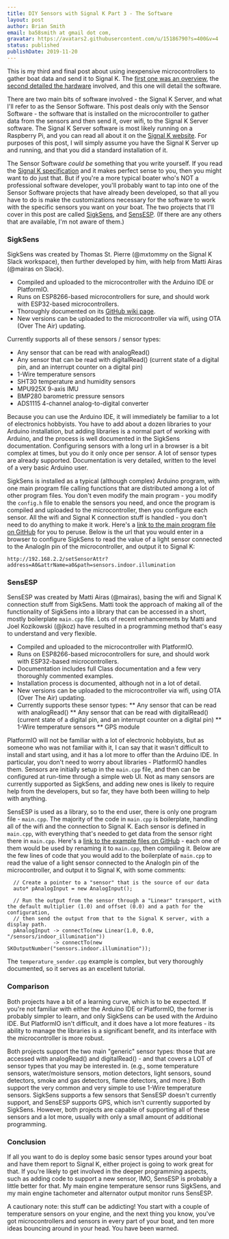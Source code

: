 ```yaml
---
title: DIY Sensors with Signal K Part 3 - The Software
layout: post
author: Brian Smith
email: ba58smith at gmail dot com,
gravatar: https://avatars2.githubusercontent.com/u/15186790?s=400&v=4
status: published
publishDate: 2019-11-20
---
```


This is my third and final post about using inexpensive microcontrollers to gather boat data and send it to Signal K. The [first one was an overview](http://signalk.org/2019/08/04/sensesp-sensors.html), the [second detailed the hardware](http://signalk.org/2019/08/20/sensors-part-2.html) involved, and this one will detail the software.

There are two main bits of software involved - the Signal K Server, and what I'll refer to as the Sensor Software. This post deals only with the Sensor Software - the software that is installed on the microcontroller to gather data from the sensors and then send it, over wifi, to the Signal K Server software. The Signal K Server software is most likely running on a Raspberry Pi, and you can read all about it on the [Signal K website](https://signalk.org). For purposes of this post, I will simply assume you have the Signal K Server up and running, and that you did a standard installation of it.

The Sensor Software _could be_ something that you write yourself. If you read the [Signal K specification](https://signalk.org/specification/1.3.0/doc/) and it makes perfect sense to you, then you might want to do just that. But if you're a more typical boater who's NOT a professional software developer, you'll probably want to tap into one of the Sensor Software projects that have already been developed, so that all you have to do is make the customizations necessary for the software to work with the specific sensors you want on your boat. The two projects that I'll cover in this post are called [SigkSens](https://github.com/mxtommy/SigkSens), and [SensESP](https://github.com/SignalK/SensESP). (If there are any others that are available, I'm not aware of them.)

### SigkSens

SigkSens was created by Thomas St. Pierre (@mxtommy on the Signal K Slack workspace), then further developed by him, with help from Matti Airas (@mairas on Slack).

- Compiled and uploaded to the microcontroller with the Arduino IDE or PlatformIO.
- Runs on ESP8266-based microcontrollers for sure, and should work with ESP32-based microcontrollers.
- Thoroughly documented on its [GitHub wiki page](https://github.com/mxtommy/SigkSens/wiki).
- New versions can be uploaded to the microcontroller via wifi, using OTA (Over The Air) updating.

Currently supports all of these sensors / sensor types:

- Any sensor that can be read with analogRead()
- Any sensor that can be read with digitalRead() (current state of a digital pin, and an interrupt counter on a digital pin)
- 1-Wire temperature sensors
- SHT30 temperature and humidity sensors
- MPU925X 9-axis IMU
- BMP280 barometric pressure sensors
- ADS1115 4-channel analog-to-digital converter

Because you can use the Arduino IDE, it will immediately be familiar to a lot of electronics hobbyists. You have to add about a dozen libraries to your Arduino installation, but adding libraries is a normal part of working with Arduino, and the process is well documented in the SigkSens documentation. Configuring sensors with a long url in a browser is a bit complex at times, but you do it only once per sensor. A lot of sensor types are already supported. Documentation is very detailed, written to the level of a very basic Arduino user.

SigkSens is installed as a typical (although complex) Arduino program, with one main program file calling functions that are distributed among a lot of other program files. You don't even modify the main program - you modify the `config.h` file to enable the sensors you need, and once the program is compiled and uploaded to the microcontroller, then you configure each sensor. All the wifi and Signal K connection stuff is handled - you don't need to do anything to make it work. Here's a [link to the main program file on GitHub](https://github.com/mxtommy/SigkSens/blob/master/SigkSens/SigkSens.ino) for you to peruse. Below is the url that you would enter in a browser to configure SigkSens to read the value of a light sensor connected to the AnalogIn pin of the microcontroller, and output it to Signal K:

`http://192.168.2.2/setSensorAttr?address=A0&attrName=a0&path=sensors.indoor.illumination`

### SensESP

SensESP was created by Matti Airas (@mairas), basing the wifi and Signal K connection stuff from SigkSens. Matti took the approach of making all of the functionality of SigkSens into a library that can be accessed in a short, mostly boilerplate `main.cpp` file. Lots of recent enhancements by Matti and Joel Kozikowski (@jkoz) have resulted in a programming method that's easy to understand and very flexible.

- Compiled and uploaded to the microcontroller with PlatformIO.
- Runs on ESP8266-based microcontrollers for sure, and should work with ESP32-based microcontrollers.
- Documentation includes full Class documentation and a few very thoroughly commented examples.
- Installation process is documented, although not in a lot of detail.
- New versions can be uploaded to the microcontroller via wifi, using OTA (Over The Air) updating.
- Currently supports these sensor types:
  ** Any sensor that can be read with analogRead()
  ** Any sensor that can be read with digitalRead() (current state of a digital pin, and an interrupt counter on a digital pin)
  ** 1-Wire temperature sensors
  ** GPS module

PlatformIO will not be familiar with a lot of electronic hobbyists, but as someone who was not familiar with it, I can say that it wasn't difficult to install and start using, and it has a lot more to offer than the Arduino IDE. In particular, you don't need to worry about libraries - PlatformIO handles them. Sensors are initially setup in the `main.cpp` file, and then can be configured at run-time through a simple web UI. Not as many sensors are currently supported as SigkSens, and adding new ones is likely to require help from the developers, but so far, they have both been willing to help with anything.

SensESP is used as a library, so to the end user, there is only one program file - `main.cpp`. The majority of the code in `main.cpp` is boilerplate, handling all of the wifi and the connection to Signal K. Each sensor is defined in `main.cpp`, with everything that's needed to get data from the sensor right there in `main.cpp`. Here's a [link to the example files on GitHub](https://github.com/SignalK/SensESP/tree/master/examples) - each one of them would be used by renaming it to `main.cpp`, then compiling it. Below are the few lines of code that you would add to the boilerplate of `main.cpp` to read the value of a light sensor connected to the AnalogIn pin of the microcontroller, and output it to Signal K, with some comments:

```
  // Create a pointer to a "sensor" that is the source of our data
  auto* pAnalogInput = new AnalogInput();

  // Run the output from the sensor through a "Linear" transport, with the default multiplier (1.0) and offset (0.0) and a path for the configuration,
  // then send the output from that to the Signal K server, with a display path.
  pAnalogInput -> connectTo(new Linear(1.0, 0.0, "/sensors/indoor_illumination"))
               -> connectTo(new SKOutputNumber("sensors.indoor.illumination"));
```

The `temperature_sender.cpp` example is complex, but very thoroughly documented, so it serves as an excellent tutorial.

### Comparison

Both projects have a bit of a learning curve, which is to be expected. If you're not familiar with either the Arduino IDE or PlatformIO, the former is probably simpler to learn, and only SigkSens can be used with the Arduino IDE. But PlatformIO isn't difficult, and it does have a lot more features - its ability to manage the libraries is a significant benefit, and its interface with the microcontroller is more robust.

Both projects support the two main "generic" sensor types: those that are accessed with analogRead() and digitalRead() - and that covers a LOT of sensor types that you may be interested in. (e.g., some temperature sensors, water/moisture sensors, motion detectors, light sensors, sound detectors, smoke and gas detectors, flame detectors, and more.) Both support the very common and very simple to use 1-Wire temperature sensors. SigkSens supports a few sensors that SensESP doesn't currently support, and SensESP supports GPS, which isn't currently supported by SigkSens. However, both projects are capable of supporting all of these sensors and a lot more, usually with only a small amount of additional programming.

### Conclusion

If all you want to do is deploy some basic sensor types around your boat and have them report to Signal K, either project is going to work great for that. If you're likely to get involved in the deeper programming aspects, such as adding code to support a new sensor, IMO, SensESP is probably a little better for that. My main engine temperature sensor runs SigkSens, and my main engine tachometer and alternator output monitor runs SensESP.

A cautionary note: this stuff can be addicting! You start with a couple of temperature sensors on your engine, and the next thing you know, you've got microcontrollers and sensors in every part of your boat, and ten more ideas bouncing around in your head. You have been warned.
